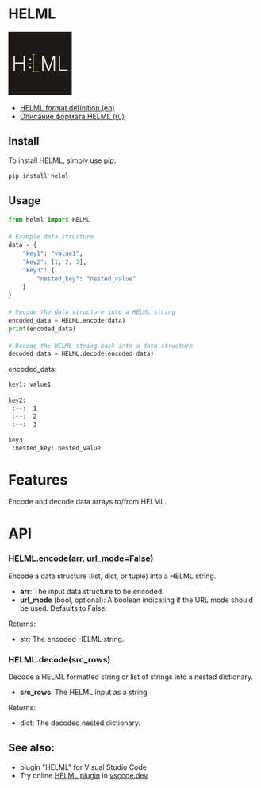 # HELML

![helml-logo](https://github.com/dynoser/HELML/raw/master/logo/icon.png)

* [HELML format definition (en)](https://github.com/dynoser/HELML/blob/master/docs/README-HELML_en.md)
* [Описание формата HELML (ru)](https://github.com/dynoser/HELML/blob/master/docs/README-HELML_ru.md)

## Install
To install HELML, simply use pip:

```bash
pip install helml
```

## Usage

```python
from helml import HELML

# Example data structure
data = {
    "key1": "value1",
    "key2": [1, 2, 3],
    "key3": {
        "nested_key": "nested_value"
    }
}

# Encode the data structure into a HELML string
encoded_data = HELML.encode(data)
print(encoded_data)

# Decode the HELML string back into a data structure
decoded_data = HELML.decode(encoded_data)
```
encoded_data:
```console
key1: value1

key2:
 :--:  1
 :--:  2
 :--:  3

key3
 :nested_key: nested_value

```

# Features
Encode and decode data arrays to/from HELML.

# API

### **HELML.encode**(arr, url_mode=False)

Encode a data structure (list, dict, or tuple) into a HELML string.

- **arr**: The input data structure to be encoded.
- **url_mode** (bool, optional): A boolean indicating if the URL mode should be used. Defaults to False.

Returns:

- str: The encoded HELML string.

### **HELML.decode**(src_rows)

Decode a HELML formatted string or list of strings into a nested dictionary.

- **src_rows**: The HELML input as a string

Returns:

- dict: The decoded nested dictionary.

## See also:
 * plugin "HELML" for Visual Studio Code
 * Try online [HELML plugin](https://marketplace.visualstudio.com/items?itemName=dynoser.helml) in [vscode.dev](https://vscode.dev)
